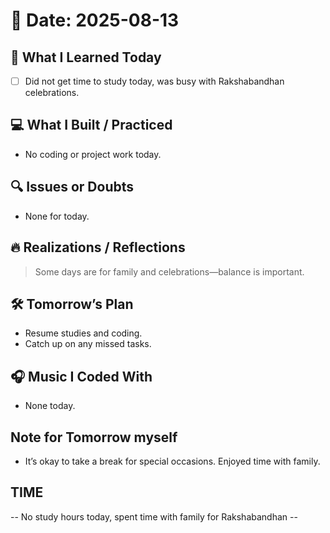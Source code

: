 # 📅 Date: 2025-08-13

## 🧠 What I Learned Today

- [ ] Did not get time to study today, was busy with Rakshabandhan celebrations.

## 💻 What I Built / Practiced

- No coding or project work today.

## 🔍 Issues or Doubts

- None for today.

## 🔥 Realizations / Reflections

> Some days are for family and celebrations—balance is important.

## 🛠 Tomorrow’s Plan

- Resume studies and coding.
- Catch up on any missed tasks.

## 🎧 Music I Coded With

- None today.

## Note for Tomorrow myself

- It’s okay to take a break for special occasions. Enjoyed time with family.

## TIME

-- No study hours today, spent time with family for Rakshabandhan --